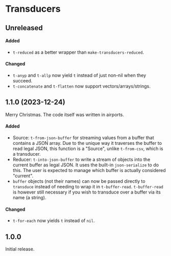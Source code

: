 # Transducers

## Unreleased

#### Added

- `t-reduced` as a better wrapper than `make-transducers-reduced`.

#### Changed

- `t-anyp` and `t-allp` now yield `t` instead of just non-nil when they succeed.
- `t-concatenate` and `t-flatten` now support vectors/arrays/strings.

## 1.1.0 (2023-12-24)

Merry Christmas. The code itself was written in airports.

#### Added

- Source: `t-from-json-buffer` for streaming values from a buffer that contains a
  JSON array. Due to the unique way it traverses the buffer to read legal JSON,
  this function is a "Source", unlike `t-from-csv`, which is a transducer.
- Reducer: `t-into-json-buffer` to write a stream of objects into the current
  buffer as legal JSON. It uses the built-in `json-serialize` to do this. The
  user is expected to manage which buffer is actually considered "current".
- `buffer` objects (not their names) can now be passed directly to `transduce`
  instead of needing to wrap it in `t-buffer-read`. `t-buffer-read` is however
  still necessary if you wish to transduce over a buffer via its name (a string).

#### Changed

- `t-for-each` now yields `t` instead of `nil`.

## 1.0.0

Initial release.

